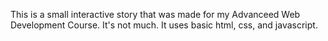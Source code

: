 This is a small interactive story that was made for my Advanceed Web Development Course. It's not much. It uses basic html, css, and javascript.